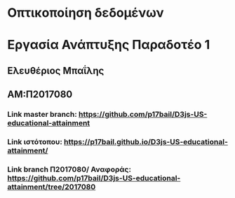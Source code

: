 
# Οπτικοποίηση δεδομένων
# Εργασία Ανάπτυξης Παραδοτέο 1
## Ελευθέριος Μπαΐλης
## ΑΜ:Π2017080

### Link master branch: https://github.com/p17bail/D3js-US-educational-attainment
### Link ιστότοπου: https://p17bail.github.io/D3js-US-educational-attainment/
### Link branch Π2017080/ Αναφοράς: https://github.com/p17bail/D3js-US-educational-attainment/tree/2017080
